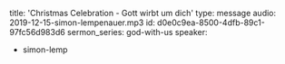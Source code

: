 title: 'Christmas Celebration - Gott wirbt um dich'
type: message
audio: 2019-12-15-simon-lempenauer.mp3
id: d0e0c9ea-8500-4dfb-89c1-97fc56d983d6
sermon_series: god-with-us
speaker:
  - simon-lemp
